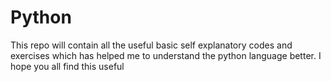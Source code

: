 # Python
This repo will contain all the useful basic self explanatory codes and exercises which has helped me to understand the python language better. I hope you all find this useful
